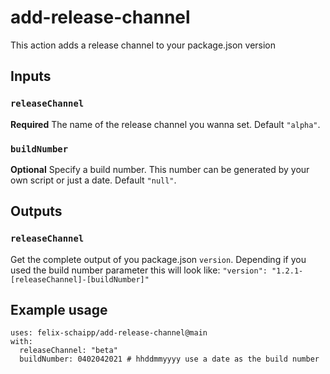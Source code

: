 # add-release-channel
This action adds a release channel to your package.json version

## Inputs

### `releaseChannel`

**Required** The name of the release channel you wanna set. Default `"alpha"`.

### `buildNumber`

**Optional** Specify a build number. This number can be generated by your own script or just a date. Default `"null"`.

## Outputs

### `releaseChannel`

Get the complete output of you package.json `version`. Depending if you used the build number parameter this will look like:
`"version": "1.2.1-[releaseChannel]-[buildNumber]"`

## Example usage

```
uses: felix-schaipp/add-release-channel@main
with:
  releaseChannel: "beta"
  buildNumber: 0402042021 # hhddmmyyyy use a date as the build number
```
